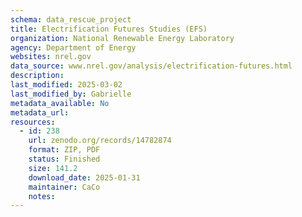 ```yaml
---
schema: data_rescue_project 
title: Electrification Futures Studies (EFS)
organization: National Renewable Energy Laboratory
agency: Department of Energy
websites: nrel.gov
data_source: www.nrel.gov/analysis/electrification-futures.html
description: 
last_modified: 2025-03-02
last_modified_by: Gabrielle
metadata_available: No
metadata_url: 
resources:
  - id: 238
    url: zenodo.org/records/14782874
    format: ZIP, PDF
    status: Finished
    size: 141.2
    download_date: 2025-01-31
    maintainer: CaCo
    notes: 
---
```

